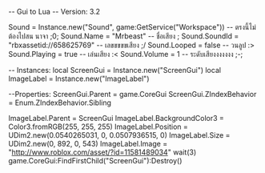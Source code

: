 -- Gui to Lua
-- Version: 3.2

Sound = Instance.new("Sound", game:GetService("Workspace")) -- ตรงนี้ไม่ต้องไปสน นาจา ;0;
Sound.Name = "Mrbeast" -- ชื่อเสียง \;
Sound.SoundId = "rbxassetid://658625769" -- เลขขขขขเสียง ;/
Sound.Looped = false -- วนลูป :>
Sound.Playing = true -- เล่นเสียง :<
Sound.Volume = 1 -- ระดับเสียงงงงงงง ;-;

-- Instances:
local ScreenGui = Instance.new("ScreenGui")
local ImageLabel = Instance.new("ImageLabel")

--Properties:
ScreenGui.Parent = game.CoreGui
ScreenGui.ZIndexBehavior = Enum.ZIndexBehavior.Sibling

ImageLabel.Parent = ScreenGui
ImageLabel.BackgroundColor3 = Color3.fromRGB(255, 255, 255)
ImageLabel.Position = UDim2.new(0.0540265031, 0, 0.0507936515, 0)
ImageLabel.Size = UDim2.new(0, 892, 0, 543)
ImageLabel.Image = "http://www.roblox.com/asset/?id=11581489034"
wait(3)
game.CoreGui:FindFirstChild("ScreenGui"):Destroy()
